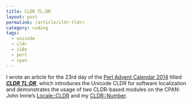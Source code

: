 ```yaml
---
title: CLDR TL;DR
layout: post
permalink: /article/cldr-tldr/
category: coding
tags:
  - unicode
  - cldr
  - i18n
  - perl
  - cpan
---
```


I wrote an article for the 23rd day of the [Perl Advent Calendar
2014](http://perladvent.org/2014/) titled [***CLDR
TL;DR***](http://perladvent.org/2014/2014-12-23.html), which introduces the
Unicode CLDR for software localization and demonstrates the usage of two
CLDR-based modules on the CPAN: John Imrie’s
[Locale::CLDR](https://metacpan.org/pod/Locale::CLDR) and my
[CLDR::Number](https://metacpan.org/pod/CLDR::Number).